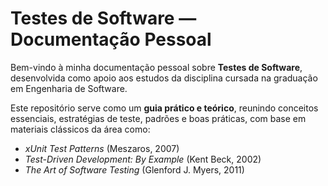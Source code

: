 # Testes de Software — Documentação Pessoal

Bem-vindo à minha documentação pessoal sobre **Testes de Software**, desenvolvida como apoio aos estudos da disciplina cursada na graduação em Engenharia de Software.

Este repositório serve como um **guia prático e teórico**, reunindo conceitos essenciais, estratégias de teste, padrões e boas práticas, com base em materiais clássicos da área como:

- *xUnit Test Patterns* (Meszaros, 2007)
- *Test-Driven Development: By Example* (Kent Beck, 2002)
- *The Art of Software Testing* (Glenford J. Myers, 2011)
